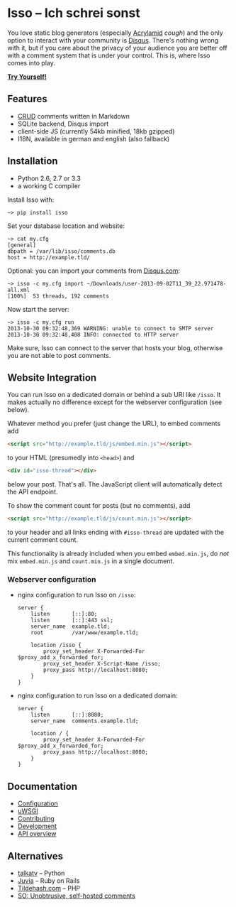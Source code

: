 Isso – Ich schrei sonst
=======================

You love static blog generators (especially [Acrylamid][1] *cough*) and the
only option to interact with your community is [Disqus][2]. There's nothing
wrong with it, but if you care about the privacy of your audience you are
better off with a comment system that is under your control. This is, where
Isso comes into play.

[1]: https://github.com/posativ/acrylamid
[2]: https://disqus.com/

**[Try Yourself!](http://posativ.org/isso/)**


Features
--------

* [CRUD](https://en.wikipedia.org/wiki/Create,_read,_update_and_delete) comments written in Markdown
* SQLite backend, Disqus import
* client-side JS (currently 54kb minified, 18kb gzipped)
* I18N, available in german and english (also fallback)


Installation
------------

- Python 2.6, 2.7 or 3.3
- a working C compiler

Install Isso with:

    ~> pip install isso

Set your database location and website:

    ~> cat my.cfg
    [general]
    dbpath = /var/lib/isso/comments.db
    host = http://example.tld/

Optional: you can import your comments from [Disqus.com](https://disqus.com/):

    ~> isso -c my.cfg import ~/Downloads/user-2013-09-02T11_39_22.971478-all.xml
    [100%]  53 threads, 192 comments

Now start the server:

    ~> isso -c my.cfg run
    2013-10-30 09:32:48,369 WARNING: unable to connect to SMTP server
    2013-10-30 09:32:48,408 INFO: connected to HTTP server

Make sure, Isso can connect to the server that hosts your blog, otherwise you
are not able to post comments.


Website Integration
-------------------

You can run Isso on a dedicated domain or behind a sub URI like `/isso`. It
makes actually no difference except for the webserver configuration (see
below).

Whatever method you prefer (just change the URL), to embed comments add

```html
<script src="http://example.tld/js/embed.min.js"></script>
```

to your HTML (presumedly into `<head>`) and

```html
<div id="isso-thread"></div>
```

below your post. That's all. The JavaScript client will automatically detect
the API endpoint.

To show the comment count for posts (but no comments), add

```html
<script src="http://example.tld/js/count.min.js"></script>
```

to your header and all links ending with `#isso-thread` are updated with the
current comment count.

This functionality is already included when you embed `embed.min.js`, do
*not* mix `embed.min.js` and `count.min.js` in a single document.

### Webserver configuration

*   nginx configuration to run Isso on `/isso`:

    ```nginx
    server {
        listen       [::]:80;
        listen       [::]:443 ssl;
        server_name  example.tld;
        root         /var/www/example.tld;

        location /isso {
            proxy_set_header X-Forwarded-For $proxy_add_x_forwarded_for;
            proxy_set_header X-Script-Name /isso;
            proxy_pass http://localhost:8080;
        }
    }
    ```

*   nginx configuration to run Isso on a dedicated domain:

    ```nginx
    server {
        listen       [::]:8080;
        server_name  comments.example.tld;

        location / {
            proxy_set_header X-Forwarded-For $proxy_add_x_forwarded_for;
            proxy_pass http://localhost:8080;
        }
    }
    ```


Documentation
-------------

- [Configuration](https://github.com/posativ/isso/blob/master/docs/CONFIGURATION.rst)
- [uWSGI](https://github.com/posativ/isso/blob/master/docs/uWSGI.md)
- [Contributing](https://github.com/posativ/isso/blob/master/CONTRIBUTING.md)
- [Development](https://github.com/posativ/isso/blob/master/docs/DEVELOPMENT.md)
- [API overview](https://github.com/posativ/isso/raw/master/docs/API.md)


Alternatives
------------

- [talkatv](https://github.com/talkatv/talkatv) – Python
- [Juvia](https://github.com/phusion/juvia) – Ruby on Rails
- [Tildehash.com](http://www.tildehash.com/?article=why-im-reinventing-disqus) – PHP
- [SO: Unobtrusive, self-hosted comments](http://stackoverflow.com/q/2053217)
